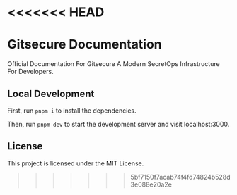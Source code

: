 <<<<<<< HEAD
=======
# Gitsecure Documentation

Official Documentation For Gitsecure A Modern SecretOps Infrastructure For Developers.

## Local Development

First, run `pnpm i` to install the dependencies.

Then, run `pnpm dev` to start the development server and visit localhost:3000.

## License

This project is licensed under the MIT License.

>>>>>>> 5bf7150f7acab74f4fd74824b528d3e088e20a2e
